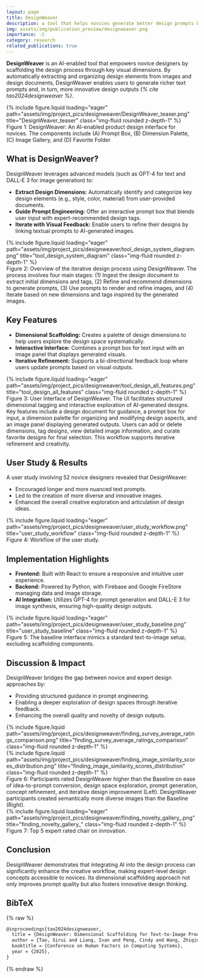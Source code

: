 ```yaml
---
layout: page
title: DesignWeaver
description: a tool that helps novices generate better design prompts by surfacing key visual dimensions, leading to more diverse and expert-aligned product designs
img: assets/img/publication_preview/designweaver.png
importance: -1
category: research
related_publications: true
---
```


**DesignWeaver** is an AI-enabled tool that empowers novice designers by scaffolding the design process through key visual dimensions. By automatically extracting and organizing design elements from images and design documents, DesignWeaver enables users to generate richer text prompts and, in turn, more innovative design outputs *{% cite tao2024designweaver %}*.

<div class="row">
    <div class="col-sm mt-3 mt-md-0">
        {% include figure.liquid loading="eager" path="assets/img/project_pics/designweaver/DesignWeaver_teaser.png" title="DesignWeaver_teaser" class="img-fluid rounded z-depth-1" %}
    </div>
</div>
<div class="caption">
    Figure 1: DesignWeaver: An AI-enabled product design interface for novices. The components include (A) Prompt Box, (B) Dimension Palette, (C) Image Gallery, and (D) Favorite Folder
</div>

## What is DesignWeaver?

DesignWeaver leverages advanced models (such as GPT-4 for text and DALL-E 3 for image generation) to:

- **Extract Design Dimensions:** Automatically identify and categorize key design elements (e.g., style, color, material) from user-provided documents.
- **Guide Prompt Engineering:** Offer an interactive prompt box that blends user input with expert-recommended design tags.
- **Iterate with Visual Feedback:** Enable users to refine their designs by linking textual prompts to AI-generated images.

<div class="row">
    <div class="col-sm mt-3 mt-md-0">
        {% include figure.liquid loading="eager" path="assets/img/project_pics/designweaver/tool_design_system_diagram.png" title="tool_design_system_diagram" class="img-fluid rounded z-depth-1" %}
    </div>
</div>
<div class="caption">
    Figure 2: Overview of the iterative design process using DesignWeaver. The process involves four main stages: (1) Ingest the design document to extract initial dimensions and tags, (2) Refine and recommend dimensions to generate prompts, (3) Use prompts to render and refine images, and (4) Iterate based on new dimensions and tags inspired by the generated images.
</div>

## Key Features

- **Dimensional Scaffolding:** Creates a palette of design dimensions to help users explore the design space systematically.
- **Interactive Interface:** Combines a prompt box for text input with an image panel that displays generated visuals.
- **Iterative Refinement:** Supports a bi-directional feedback loop where users update prompts based on visual outputs.

<div class="row">
    <div class="col-sm mt-3 mt-md-0">
        {% include figure.liquid loading="eager" path="assets/img/project_pics/designweaver/tool_design_all_features.png" title="tool_design_all_features" class="img-fluid rounded z-depth-1" %}
    </div>
</div>
<div class="caption">
    Figure 3: User Interface of DesignWeaver. The UI facilitates structured dimensional tagging and interactive exploration of AI-generated designs. Key features include a design document for guidance, a prompt box for input, a dimension palette for organizing and modifying design aspects, and an image panel displaying generated outputs. Users can add or delete dimensions, tag designs, view detailed image information, and curate favorite designs for final selection. This workflow supports iterative refinement and creativity.
</div>

## User Study & Results

A user study involving 52 novice designers revealed that DesignWeaver:

- Encouraged longer and more nuanced text prompts.
- Led to the creation of more diverse and innovative images.
- Enhanced the overall creative exploration and articulation of design ideas.

<div class="row">
    <div class="col-sm mt-3 mt-md-0">
        {% include figure.liquid loading="eager" path="assets/img/project_pics/designweaver/user_study_workflow.png" title="user_study_workflow" class="img-fluid rounded z-depth-1" %}
    </div>
</div>
<div class="caption">
    Figure 4: Workflow of the user study.
</div>

## Implementation Highlights

- **Frontend:** Built with React to ensure a responsive and intuitive user experience.
- **Backend:** Powered by Python, with Firebase and Google FireStore managing data and image storage.
- **AI Integration:** Utilizes GPT-4 for prompt generation and DALL-E 3 for image synthesis, ensuring high-quality design outputs.

<div class="row">
    <div class="col-sm mt-3 mt-md-0">
        {% include figure.liquid loading="eager" path="assets/img/project_pics/designweaver/user_study_baseline.png" title="user_study_baseline" class="img-fluid rounded z-depth-1" %}
    </div>
</div>
<div class="caption">
    Figure 5: The baseline interface mimics a standard text-to-image setup, excluding scaffolding components.
</div>

## Discussion & Impact

DesignWeaver bridges the gap between novice and expert design approaches by:

- Providing structured guidance in prompt engineering.
- Enabling a deeper exploration of design spaces through iterative feedback.
- Enhancing the overall quality and novelty of design outputs.

<div class="row justify-content-sm-center">
    <div class="col-sm-8 mt-3 mt-md-0">
        {% include figure.liquid path="assets/img/project_pics/designweaver/finding_survey_average_ratings_comparison.png" title="finding_survey_average_ratings_comparison" class="img-fluid rounded z-depth-1" %}
    </div>
    <div class="col-sm-4 mt-3 mt-md-0">
        {% include figure.liquid path="assets/img/project_pics/designweaver/finding_image_similarity_scores_distribution.png" title="finding_image_similarity_scores_distribution" class="img-fluid rounded z-depth-1" %}
    </div>
</div>
<div class="caption">
    Figure 6: Participants rated DesignWeaver higher than the Baseline on ease of idea-to-prompt conversion, design space exploration, prompt generation, concept refinement, and iterative design improvement (Left). DesignWeaver participants created semantically more diverse images than the Baseline (Right).
</div>

<div class="row">
    <div class="col-sm mt-3 mt-md-0">
        {% include figure.liquid loading="eager" path="assets/img/project_pics/designweaver/finding_novelty_gallery_.png" title="finding_novelty_gallery_" class="img-fluid rounded z-depth-1" %}
    </div>
</div>
<div class="caption">
    Figure 7: Top 5 expert rated chair on innovation.
</div>

## Conclusion

DesignWeaver demonstrates that integrating AI into the design process can significantly enhance the creative workflow, making expert-level design concepts accessible to novices. Its dimensional scaffolding approach not only improves prompt quality but also fosters innovative design thinking. 

## BibTeX

{% raw %}

```html
@inproceedings{tao2024designweaver,
  title = {DesignWeaver: Dimensional Scaffolding for Text-to-Image Product Design},
  author = {Tao, Sirui and Liang, Ivan and Peng, Cindy and Wang, Zhiqing and Palani, Srishti and Dow, Steven},
  booktitle = {Conference on Human Factors in Computing Systems},
  year = {2025},
}
```

{% endraw %}
